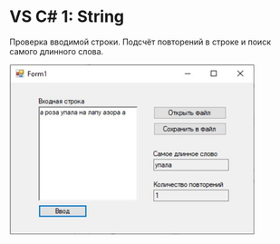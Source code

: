 # VS C# 1: String
Проверка вводимой строки. Подсчёт повторений в строке и поиск самого длинного слова.

<img src="https://github.com/denis-bush/VS-1-string/blob/master/1.jpg" height="300"/> 
